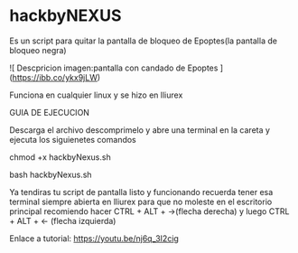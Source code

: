 # hackbyNEXUS
Es un script para quitar la pantalla de bloqueo de Epoptes(la pantalla de bloqueo negra)

![ Descpricion imagen:pantalla con candado de Epoptes ]
(https://ibb.co/ykx9jLW)

Funciona en cualquier linux y se hizo en lliurex

GUIA DE EJECUCION

Descarga el archivo descomprimelo y abre una terminal en la careta y ejecuta los siguienetes comandos 

chmod +x hackbyNexus.sh

bash hackbyNexus.sh

Ya tendiras tu script de pantalla listo y funcionando recuerda tener esa terminal siempre abierta en lliurex para que no moleste en el escritorio principal recomiendo hacer CTRL + ALT + →(flecha derecha) y luego CTRL + ALT + ← (flecha izquierda)

Enlace a tutorial: https://youtu.be/nj6q_3I2cig